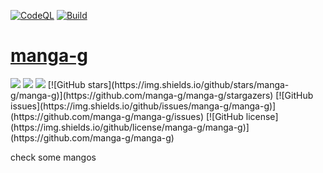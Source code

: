 
[![CodeQL](https://github.com/manga-g/manga-g/actions/workflows/codeql.yml/badge.svg)](https://github.com/manga-g/manga-g/actions/workflows/codeql.yml)
[![Build](https://github.com/manga-g/manga-g/actions/workflows/go.yml/badge.svg?branch=main)](https://github.com/manga-g/manga-g/actions/workflows/go.yml)

# [manga-g](http://manga-g.pages.dev)
<img src="https://img.shields.io/badge/os-linux-brightgreen">
<img src="https://img.shields.io/badge/os-mac-brightgreen">
<img src="https://img.shields.io/badge/os-windows-brightgreen">
[![GitHub stars](https://img.shields.io/github/stars/manga-g/manga-g)](https://github.com/manga-g/manga-g/stargazers)
[![GitHub issues](https://img.shields.io/github/issues/manga-g/manga-g)](https://github.com/manga-g/manga-g/issues)
[![GitHub license](https://img.shields.io/github/license/manga-g/manga-g)](https://github.com/manga-g/manga-g)

check some mangos
